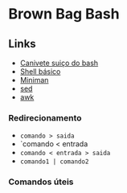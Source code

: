 # Brown Bag Bash

## Links

- [Canivete suiço do bash](http://aurelio.net/shell/canivete/)
- [Shell básico](http://tldp.org/HOWTO/Bash-Prog-Intro-HOWTO.html)
- [Miniman](http://aurelio.net/shell/miniman/)
- [sed](http://aurelio.net/sed/)
- [awk](http://www.grymoire.com/Unix/Awk.html)

### Redirecionamento

- `comando > saida`
- `comando < entrada
- `comando < entrada > saida`
- `comando1 | comando2`

### Comandos úteis